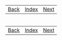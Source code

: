 <table width="100%">
    <tr>
        <td><a href="./003_Interface.md">Back</a></td>
        <td><a href="../Index.md">Index</a></td>
        <td><a href="./005_Pokemon.md">Next</a></td>
    </tr>
</table>

#

#

#

[]()
<table width="100%">
    <tr>
        <td><a href="./003_Interface.md">Back</a></td>
        <td><a href="../Index.md">Index</a></td>
        <td><a href="./005_Pokemon.md">Next</a></td>
    </tr>
</table>